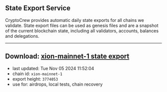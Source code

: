 ## State Export Service
CryptoCrew provides automatic daily state exports for all chains we validate. State export files can be used as genesis files and are a snapshot of the current blockchain state, including all validators, accounts, balances and delegations.

---
**Download: [xion-mainnet-1 state export](https://dl-eu2.ccvalidators.com/SERVICE/xion/xion-mainnet-1_export_3774053.json)**
---

- last updated: Tue Nov 05 2024 11:52:04
- chain id: `xion-mainnet-1`
- export height: `3774053`
- use for: airdrops, local tests, chain recovery
